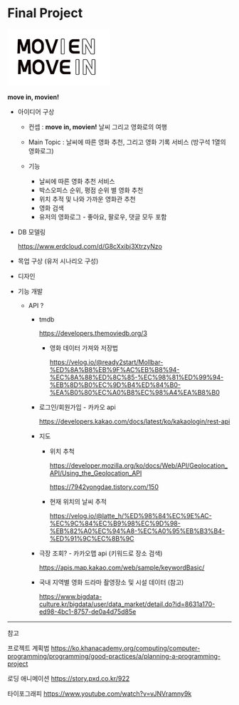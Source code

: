 # Final Project 



![캡처](final_project.assets/캡처-16526784052571.PNG)

**move in, movien!**



- 아이디어 구상

  - 컨셉 : **move in, movien!** 날씨 그리고 영화로의 여행

  - Main Topic :  날씨에 따른 영화 추천, 그리고 영화 기록 서비스 (방구석 1열의 영화로그)

  - 기능  
    - 날씨에 따른 영화 추천 서비스
    - 박스오피스 순위, 평점 순위 별 영화 추천
    - 위치 추적 및 나와 가까운 영화관 추천
    - 영화 검색
    - 유저의 영화로그 - 좋아요, 팔로우, 댓글 모두 포함

  

- DB 모델링

  https://www.erdcloud.com/d/G8cXxibj3XtrzyNzo

  

- 목업 구상 (유저 시나리오 구성)

  

- 디자인

  

- 기능 개발

  - API ?

    - tmdb

      https://developers.themoviedb.org/3

      - 영화 데이터 가져와 저장법

        https://velog.io/@ready2start/Mollbar-%ED%8A%B8%EB%9F%AC%EB%B8%94-%EC%8A%88%ED%8C%85-%EC%98%81%ED%99%94-%EB%8D%B0%EC%9D%B4%ED%84%B0-%EA%B0%80%EC%A0%B8%EC%98%A4%EA%B8%B0

        
    
    - 로그인/회원가입 - 카카오 api
    
      https://developers.kakao.com/docs/latest/ko/kakaologin/rest-api
    
    - 지도 
    
      - 위치 추척
    
        https://developer.mozilla.org/ko/docs/Web/API/Geolocation_API/Using_the_Geolocation_API
    
        https://7942yongdae.tistory.com/150
    
      - 현재 위치의 날씨 추적
    
        https://velog.io/@latte_h/%ED%98%84%EC%9E%AC-%EC%9C%84%EC%B9%98%EC%9D%98-%EB%82%A0%EC%94%A8-%EC%A0%95%EB%B3%B4-%ED%91%9C%EC%8B%9C
    
    - 극장 조회? - 카카오맵 api (키워드로 장소 검색)
    
      https://apis.map.kakao.com/web/sample/keywordBasic/
    
    - 국내 지역별 영화 드라마 촬영장소 및 시설 데이터 (참고)
    
      https://www.bigdata-culture.kr/bigdata/user/data_market/detail.do?id=8631a170-ed98-4bc1-8757-de0a4d75d85e
      
      



---------------------------------

참고

프로젝트 계획법 https://ko.khanacademy.org/computing/computer-programming/programming/good-practices/a/planning-a-programming-project

로딩 애니메이션 https://story.pxd.co.kr/922

타이포그래피 https://www.youtube.com/watch?v=vJNVramny9k
